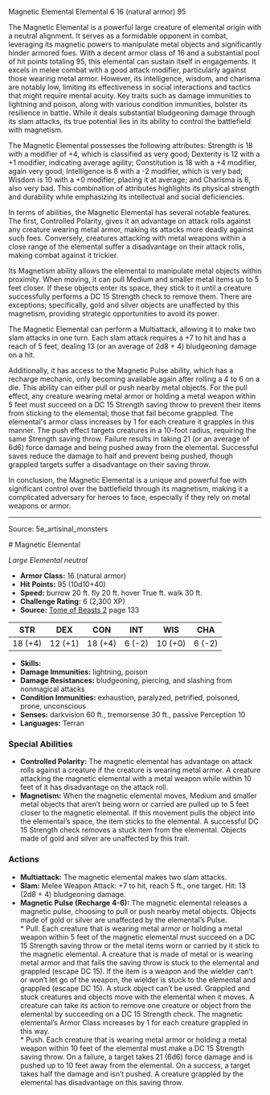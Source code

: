 <MonsterName/>Magnetic Elemental</MonsterName>
<CreatureType/>Elemental</CreatureType>
<CR/>6</CR>
<AC/>16 (natural armor)</AC>
<HP/>95</HP>
<summary>The Magnetic Elemental is a powerful large creature of elemental origin with a neutral alignment. It serves as a formidable opponent in combat, leveraging its magnetic powers to manipulate metal objects and significantly hinder armored foes. With a decent armor class of 16 and a substantial pool of hit points totaling 95, this elemental can sustain itself in engagements. It excels in melee combat with a good attack modifier, particularly against those wearing metal armor. However, its intelligence, wisdom, and charisma are notably low, limiting its effectiveness in social interactions and tactics that might require mental acuity. Key traits such as damage immunities to lightning and poison, along with various condition immunities, bolster its resilience in battle. While it deals substantial bludgeoning damage through its slam attacks, its true potential lies in its ability to control the battlefield with magnetism.</summary>

<detail>

The Magnetic Elemental possesses the following attributes: Strength is 18 with a modifier of +4, which is classified as very good; Dexterity is 12 with a +1 modifier, indicating average agility; Constitution is 18 with a +4 modifier, again very good; Intelligence is 6 with a -2 modifier, which is very bad; Wisdom is 10 with a +0 modifier, placing it at average; and Charisma is 6, also very bad. This combination of attributes highlights its physical strength and durability while emphasizing its intellectual and social deficiencies.

In terms of abilities, the Magnetic Elemental has several notable features. The first, Controlled Polarity, gives it an advantage on attack rolls against any creature wearing metal armor, making its attacks more deadly against such foes. Conversely, creatures attacking with metal weapons within a close range of the elemental suffer a disadvantage on their attack rolls, making combat against it trickier.

Its Magnetism ability allows the elemental to manipulate metal objects within proximity. When moving, it can pull Medium and smaller metal items up to 5 feet closer. If these objects enter its space, they stick to it until a creature successfully performs a DC 15 Strength check to remove them. There are exceptions; specifically, gold and silver objects are unaffected by this magnetism, providing strategic opportunities to avoid its power.

The Magnetic Elemental can perform a Multiattack, allowing it to make two slam attacks in one turn. Each slam attack requires a +7 to hit and has a reach of 5 feet, dealing 13 (or an average of 2d8 + 4) bludgeoning damage on a hit.

Additionally, it has access to the Magnetic Pulse ability, which has a recharge mechanic, only becoming available again after rolling a 4 to 6 on a die. This ability can either pull or push nearby metal objects. For the pull effect, any creature wearing metal armor or holding a metal weapon within 5 feet must succeed on a DC 15 Strength saving throw to prevent their items from sticking to the elemental; those that fail become grappled. The elemental's armor class increases by 1 for each creature it grapples in this manner. The push effect targets creatures in a 10-foot radius, requiring the same Strength saving throw. Failure results in taking 21 (or an average of 6d6) force damage and being pushed away from the elemental. Successful saves reduce the damage to half and prevent being pushed, though grappled targets suffer a disadvantage on their saving throw.

In conclusion, the Magnetic Elemental is a unique and powerful foe with significant control over the battlefield through its magnetism, making it a complicated adversary for heroes to face, especially if they rely on metal weapons or armor.</detail>



---

Source: 5e_artisinal_monsters

<statblock>
# Magnetic Elemental

*Large* *Elemental* *neutral*

- **Armor Class:** 16 (natural armor)
- **Hit Points:** 95 (10d10+40)
- **Speed:** burrow 20 ft. fly 20 ft. hover True ft. walk 30 ft.
- **Challenge Rating:** 6 (2,300 XP)
- **Source:** [Tome of Beasts 2](https://koboldpress.com/kpstore/product/tome-of-beasts-2-for-5th-edition) page 133

| STR | DEX | CON | INT | WIS | CHA |
| --- | --- | --- | --- | --- | --- |
| 18 (+4) | 12 (+1) | 18 (+4) | 6 (-2) | 10 (+0) | 6 (-2) |

- **Skills:** 
- **Damage Immunities:** lightning, poison
- **Damage Resistances:** bludgeoning, piercing, and slashing from nonmagical attacks
- **Condition Immunities:** exhaustion, paralyzed, petrified, poisoned, prone, unconscious
- **Senses:** darkvision 60 ft., tremorsense 30 ft., passive Perception 10
- **Languages:** Terran

### Special Abilities

- **Controlled Polarity:** The magnetic elemental has advantage on attack rolls against a creature if the creature is wearing metal armor. A creature attacking the magnetic elemental with a metal weapon while within 10 feet of it has disadvantage on the attack roll.
- **Magnetism:** When the magnetic elemental moves, Medium and smaller metal objects that aren’t being worn or carried are pulled up to 5 feet closer to the magnetic elemental. If this movement pulls the object into the elemental’s space, the item sticks to the elemental. A successful DC 15 Strength check removes a stuck item from the elemental. Objects made of gold and silver are unaffected by this trait.

### Actions

- **Multiattack:** The magnetic elemental makes two slam attacks.
- **Slam:** Melee Weapon Attack: +7 to hit, reach 5 ft., one target. Hit: 13 (2d8 + 4) bludgeoning damage.
- **Magnetic Pulse (Recharge 4-6):** The magnetic elemental releases a magnetic pulse, choosing to pull or push nearby metal objects. Objects made of gold or silver are unaffected by the elemental’s Pulse. <br>* Pull. Each creature that is wearing metal armor or holding a metal weapon within 5 feet of the magnetic elemental must succeed on a DC 15 Strength saving throw or the metal items worn or carried by it stick to the magnetic elemental. A creature that is made of metal or is wearing metal armor and that fails the saving throw is stuck to the elemental and grappled (escape DC 15). If the item is a weapon and the wielder can’t or won’t let go of the weapon, the wielder is stuck to the elemental and grappled (escape DC 15). A stuck object can’t be used. Grappled and stuck creatures and objects move with the elemental when it moves. A creature can take its action to remove one creature or object from the elemental by succeeding on a DC 15 Strength check. The magnetic elemental’s Armor Class increases by 1 for each creature grappled in this way. <br>* Push. Each creature that is wearing metal armor or holding a metal weapon within 10 feet of the elemental must make a DC 15 Strength saving throw. On a failure, a target takes 21 (6d6) force damage and is pushed up to 10 feet away from the elemental. On a success, a target takes half the damage and isn’t pushed. A creature grappled by the elemental has disadvantage on this saving throw.


</statblock>


